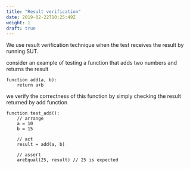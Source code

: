 ```yaml
---
title: "Result verification"
date: 2019-02-22T10:25:49Z
weight: 1
draft: true
---
```


We use result verification technique when the test receives the result by running SUT. 

consider an example of testing a function that adds two numbers and returns the result

```
function add(a, b):
    return a+b
```

we verify the correctness of this function by simply checking the result returned by add function

```
function test_add():
    // arrange
    a = 10
    b = 15

    // act
    result = add(a, b)

    // assert
    areEqual(25, result) // 25 is expected

```